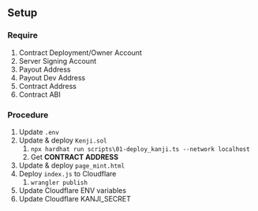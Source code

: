 ## Setup

### Require

1. Contract Deployment/Owner Account
2. Server Signing Account
3. Payout Address
4. Payout Dev Address
5. Contract Address
6. Contract ABI

### Procedure

1. Update `.env`
2. Update & deploy `Kenji.sol`
   1. `npx hardhat run scripts\01-deploy_kanji.ts --network localhost`
   2. Get **CONTRACT ADDRESS**
3. Update & deploy `page_mint.html`
4. Deploy `index.js` to Cloudflare
   1. `wrangler publish`
5. Update Cloudflare ENV variables
6. Update Cloudflare KANJI_SECRET
